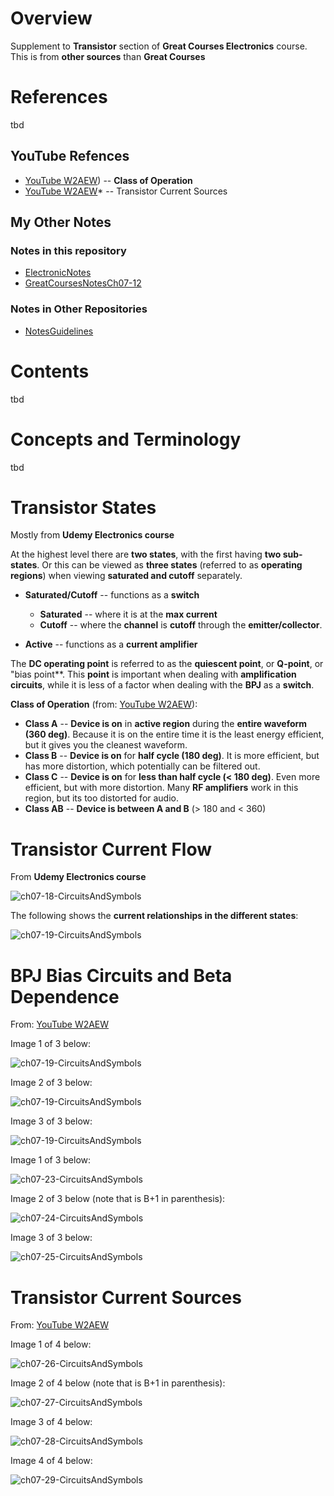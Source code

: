 # Overview

Supplement to **Transistor** section of **Great Courses Electronics** course.  This is from **other sources** than **Great Courses**

# References

tbd

## YouTube Refences

* [YouTube W2AEW](https://www.youtube.com/watch?v=c6cmkm3UPUI&t=0s&list=PLz-uMW75nraucCLdxaGyuIiIFHk8G3bzE&index=22)) -- **Class of Operation** 
* [YouTube W2AEW](https://www.youtube.com/watch?v=xR0RfmmRhDw&list=PL4ZSD4omd_Aw-ozOphzFCkhWMtBdyEIrP&index=30)* -- Transistor Current Sources

## My Other Notes

### Notes in this repository

* [ElectronicNotes](https://github.com/GitLeeRepo/ElectronicsNotes/blob/master/ElectronicsNotes.md#overview)
* [GreatCoursesNotesCh07-12](https://github.com/GitLeeRepo/ElectronicsNotes/blob/master/GreatCoursesNotesCh07-12.md#overview)


### Notes in Other Repositories

* [NotesGuidelines](https://github.com/GitLeeRepo/NotesGuidlines/blob/master/NotesGuidelines.md#overview)

# Contents

tbd

# Concepts and Terminology

tbd

# Transistor States

Mostly from **Udemy Electronics course**

At the highest level there are **two states**, with the first having **two sub-states**.  Or this can be viewed as **three states** (referred to as **operating regions**) when viewing **saturated and cutoff** separately.

* **Saturated/Cutoff** -- functions as a **switch**
  * **Saturated** -- where it is at the **max current**
  * **Cutoff** -- where the **channel** is **cutoff** through  the **emitter/collector**.

* **Active** -- functions as a **current amplifier**

The **DC operating point** is referred to as the **quiescent point**, or **Q-point**, or "bias point**.  This **point** is important when dealing with **amplification circuits**, while it is less of a factor when dealing with the **BPJ** as a **switch**.

**Class of Operation** (from: [YouTube W2AEW](https://www.youtube.com/watch?v=c6cmkm3UPUI&t=0s&list=PLz-uMW75nraucCLdxaGyuIiIFHk8G3bzE&index=22)):

* **Class A** -- **Device is on** in **active region** during the **entire waveform (360 deg)**.  Because it is on the entire time it is the least energy efficient, but it gives you the cleanest waveform.
* **Class B** --  **Device is on** for **half cycle (180 deg)**.  It is more efficient, but has more distortion, which potentially can be filtered out.
* **Class C** --  **Device is on** for **less than half cycle (\< 180 deg)**.  Even more efficient, but with more distortion.  Many **RF amplifiers** work in this region, but its too distorted for audio.
* **Class AB** -- **Device is between A and B** (\> 180 and \< 360)

# Transistor Current Flow

From **Udemy Electronics course**

![ch07-18-CircuitsAndSymbols](images/GreatCourses/ch07/ch07-18-Transistors.png) 

The following shows the **current relationships in the different states**:

![ch07-19-CircuitsAndSymbols](images/GreatCourses/ch07/ch07-19-Transistors.png) 

# BPJ Bias Circuits and Beta Dependence

From: [YouTube W2AEW](https://www.youtube.com/watch?v=c6cmkm3UPUI&t=0s&list=PLz-uMW75nraucCLdxaGyuIiIFHk8G3bzE&index=22)

Image 1 of 3 below:

![ch07-19-CircuitsAndSymbols](images/GreatCourses/ch07/ch07-20-Transistors.png) 

Image 2 of 3 below:

![ch07-19-CircuitsAndSymbols](images/GreatCourses/ch07/ch07-21-Transistors.png) 

Image 3 of 3 below:

![ch07-19-CircuitsAndSymbols](images/GreatCourses/ch07/ch07-22-Transistors.png) 

Image 1 of 3 below:

![ch07-23-CircuitsAndSymbols](images/GreatCourses/ch07/ch07-23-Transistors.png) 

Image 2 of 3 below (note that is B+1 in parenthesis):

![ch07-24-CircuitsAndSymbols](images/GreatCourses/ch07/ch07-24-Transistors.png) 

Image 3 of 3 below:

![ch07-25-CircuitsAndSymbols](images/GreatCourses/ch07/ch07-25-Transistors.png) 

# Transistor Current Sources

From: [YouTube W2AEW](https://www.youtube.com/watch?v=xR0RfmmRhDw&list=PL4ZSD4omd_Aw-ozOphzFCkhWMtBdyEIrP&index=30)

Image 1 of 4 below:

![ch07-26-CircuitsAndSymbols](images/GreatCourses/ch07/ch07-26-Transistors.png) 

Image 2 of 4 below (note that is B+1 in parenthesis):

![ch07-27-CircuitsAndSymbols](images/GreatCourses/ch07/ch07-27-Transistors.png) 

Image 3 of 4 below:

![ch07-28-CircuitsAndSymbols](images/GreatCourses/ch07/ch07-28-Transistors.png) 

Image 4 of 4 below:

![ch07-29-CircuitsAndSymbols](images/GreatCourses/ch07/ch07-29-Transistors.png) 
